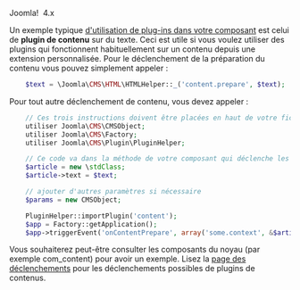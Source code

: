 <!-- Filename: J4.x:Triggering_content_plugins_in_your_extension / Display title: Déclenchement des plugins de contenu dans votre extension -->

Joomla!  4.x

Un exemple typique [d'utilisation de plug-ins dans votre
composant](https://docs.joomla.org/Supporting_plugins_in_your_component "Special:MyLanguage/Supporting plugins in your component")
est celui de **plugin de contenu** sur du texte. Ceci est utile si vous
voulez utiliser des plugins qui fonctionnent habituellement sur un
contenu depuis une extension personnalisée. Pour le déclenchement de la
préparation du contenu vous pouvez simplement appeler :

```php
    $text = \Joomla\CMS\HTML\HTMLHelper::_('content.prepare', $text);
```

Pour tout autre déclenchement de contenu, vous devez appeler :

```php
    // Ces trois instructions doivent être placées en haut de votre fichier, juste en dessous de l'instruction JEXEC.
    utiliser Joomla\CMS\CMSObject;
    utiliser Joomla\CMS\Factory;
    utiliser Joomla\CMS\Plugin\PluginHelper;

    // Ce code va dans la méthode de votre composant qui déclenche les plugins.
    $article = new \stdClass;
    $article->text = $text;

    // ajouter d'autres paramètres si nécessaire
    $params = new CMSObject;

    PluginHelper::importPlugin('content');
    $app = Factory::getApplication();
    $app->triggerEvent('onContentPrepare', array('some.context', &$article, &$params, 0));
```

Vous souhaiterez peut-être consulter les composants du noyau (par
exemple com_content) pour avoir un exemple. Lisez la [page des
déclenchements](https://docs.joomla.org/Plugin/Events "Special:MyLanguage/Plugin/Events")
pour les déclenchements possibles de plugins de contenus.
